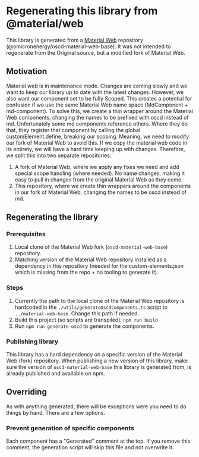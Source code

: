 # Regenerating this library from @material/web

This library is generated from a [Material Web](https://github.com/material-components/material-web) repository (@omicronenergy/oscd-material-web-base). It was not intended to regenerate from the Original source, but a modified fork of Material Web.

## Motivation

Material web is in maintenance mode. Changes are coming slowly and we want to keep our library up to date with the latest changes. However, we also want our component set to be fully Scoped. This creates a potential for confusion if we use the same Material Web name space (MdComponent + md-component). To solve this, we create a thin wrapper around the Material Web components, changing the names to be prefixed with oscd instead of md. Unfortunately some md components reference others. Where they do that, they register that component by calling the global customElement.define, breaking our scoping. Meaning, we need to modify our fork of Material Web to avoid this.
If we copy the material web code in its entirety, we will have a hard time keeping up with changes. Therefore, we split this into two separate repositories.

1. A fork of Material Web, where we apply any fixes we need and add special scope handling (where needed). No name changes, making it easy to pull in changes from the original Material Web as they come.
2. This repository, where we create thin wrappers around the components in our fork of Material Web, changing the names to be oscd instead of md.

## Regenerating the library

### Prerequisites

1. Local clone of the Material Web fork (`oscd-material-web-base`) repository.
2. Matching version of the Material Web repository installed as a dependency in this repository (needed for the custom-elements.json which is missing from the repo + no tooling to generate it).

### Steps

1. Currently the path to the local clone of the Material Web repository is hardcoded in the `./utils/generateOscdComponents.ts` script to `../material-web-base`. Change this path if needed.
2. Build this project (so scripts are transpiled): `npm run build`
3. Run `npm run generate-oscd` to generate the components.

### Publishing library

This library has a hard dependency on a specific version of the Material Web (fork) repository. When publishing a new version of this library, make sure the version of `oscd-material-web-base` this library is generated from, is already published and available on npm.

## Overriding

As with anything generated, there will be exceptions were you need to do things by hand. There are a few options.

### Prevent generation of specific components

Each component has a "Generated" comment at the top. If you remove this comment, the generation script will skip this file and not overwrite it.

